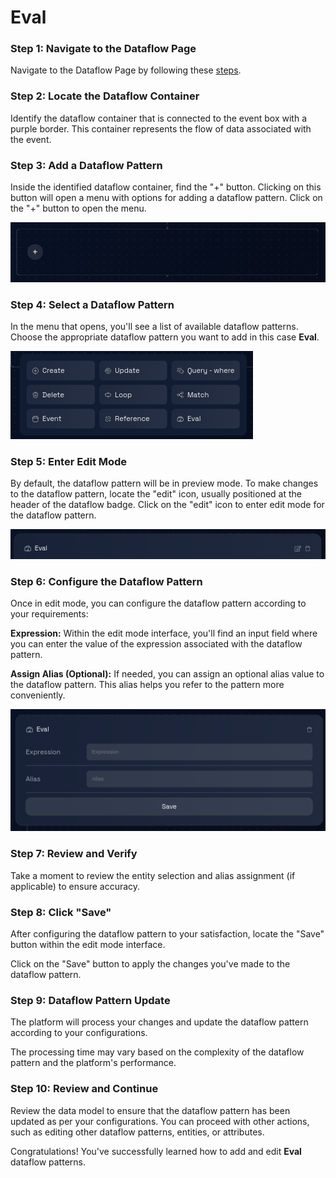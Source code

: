 # Eval

### Step 1: Navigate to the Dataflow Page

Navigate to the Dataflow Page by following these [steps](../../navigate-to-dataflow-page.md).

### **Step 2: Locate the Dataflow Container**

Identify the dataflow container that is connected to the event box with a purple border. This container represents the flow of data associated with the event.

### **Step 3: Add a Dataflow Pattern**

Inside the identified dataflow container, find the "+" button. Clicking on this button will open a menu with options for adding a dataflow pattern. Click on the "+" button to open the menu.

![](../img/add-dataflow-1.png)

### **Step 4: Select a Dataflow Pattern**

In the menu that opens, you'll see a list of available dataflow patterns. Choose the appropriate dataflow pattern you want to add in this case **Eval**.

![](../img/add-dataflow-2.png)

### **Step 5: Enter Edit Mode**

By default, the dataflow pattern will be in preview mode. To make changes to the dataflow pattern, locate the "edit" icon, usually positioned at the header of the dataflow badge. Click on the "edit" icon to enter edit mode for the dataflow pattern.

![](../img/eval-1.png)


### **Step 6: Configure the Dataflow Pattern**

Once in edit mode, you can configure the dataflow pattern according to your requirements:

**Expression:** Within the edit mode interface, you'll find an input field where you can enter the value of the expression associated with the dataflow pattern.

**Assign Alias (Optional):** If needed, you can assign an optional alias value to the dataflow pattern. This alias helps you refer to the pattern more conveniently.

![](../img/eval-2.png)

### **Step 7: Review and Verify**

Take a moment to review the entity selection and alias assignment (if applicable) to ensure accuracy.

### **Step 8: Click "Save"**

After configuring the dataflow pattern to your satisfaction, locate the "Save" button within the edit mode interface.

Click on the "Save" button to apply the changes you've made to the dataflow pattern.

### **Step 9: Dataflow Pattern Update**

The platform will process your changes and update the dataflow pattern according to your configurations.

The processing time may vary based on the complexity of the dataflow pattern and the platform's performance.

### **Step 10: Review and Continue**

Review the data model to ensure that the dataflow pattern has been updated as per your configurations. You can proceed with other actions, such as editing other dataflow patterns, entities, or attributes.

Congratulations! You've successfully learned how to add and edit **Eval** dataflow patterns.